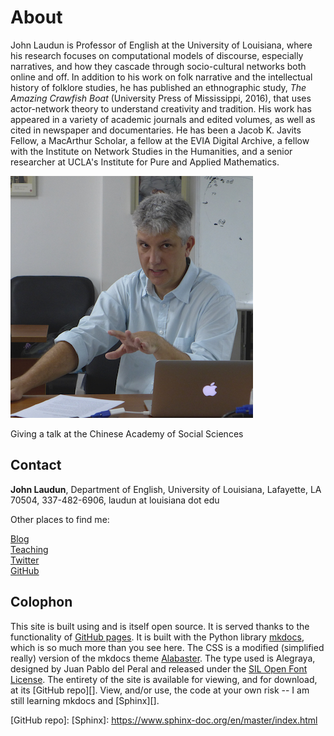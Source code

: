 # About

John Laudun is Professor of English at the University of Louisiana, where his research focuses on computational models of discourse, especially narratives, and how they cascade through socio-cultural networks both online and off. In addition to his work on folk narrative and the intellectual history of folklore studies, he has published an ethnographic study, _The Amazing Crawfish Boat_ (University Press of Mississippi, 2016), that uses actor-network theory to understand creativity and tradition. His work has appeared in a variety of academic journals and edited volumes, as well as cited in newspaper and documentaries. He has been a Jacob K. Javits Fellow, a MacArthur Scholar, a fellow at the EVIA Digital Archive, a fellow with the  Institute on Network Studies in the Humanities, and a senior researcher at UCLA's Institute for Pure and Applied Mathematics.

<p> </p>
<p class="caption"><img src="../img/jl_cass.jpg" alt="Giving a talk at the Chinese Academy of Social Sciences"></p>

<p class="caption">Giving a talk at the Chinese Academy of Social Sciences</p>

## Contact

**John Laudun**, Department of English, University of Louisiana, Lafayette, LA 70504, 337-482-6906, laudun at louisiana dot edu

Other places to find me:

[Blog](http://johnlaudun.org)  
[Teaching](https://johnlaudun.github.io/teaching)  
[Twitter](https://twitter.com/johnlaudun/)  
[GitHub](https://github.com/johnlaudun/)  


## Colophon

This site is built using and is itself open source. It is served thanks to the functionality of [GitHub pages][]. It is built with the Python library [mkdocs][], which is so much more than you see here. The CSS is a modified (simplified really) version of the mkdocs theme [Alabaster][]. The type used is Alegraya, designed by Juan Pablo del Peral and released under the [SIL Open Font License][]. The entirety of the site is available for viewing, and for download, at its [GitHub repo][]. View, and/or use, the code at your own risk -- I am still learning mkdocs and [Sphinx][].

[GitHub pages]: https://pages.github.com
[mkdocs]: https://mkdocs.org
[Alabaster]: https://github.com/notpushkin/mkdocs-alabaster
[SIL Open Font License]: http://scripts.sil.org/cms/scripts/page.php?site_id=nrsi&id=OFL
[GitHub repo]:
[Sphinx]: https://www.sphinx-doc.org/en/master/index.html
